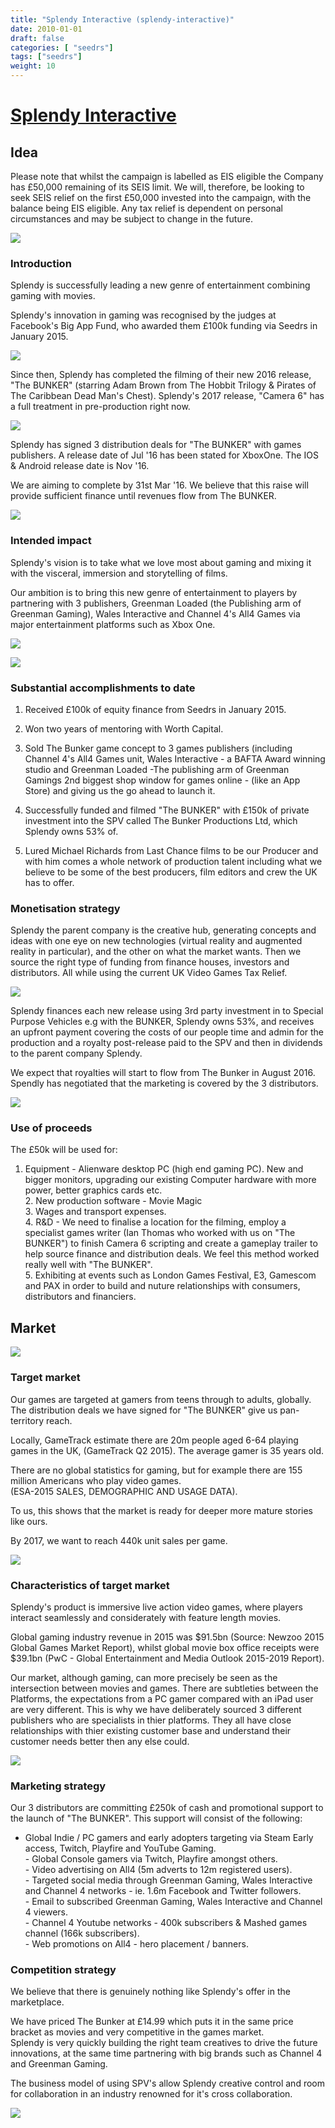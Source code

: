 ```yaml
---
title: "Splendy Interactive (splendy-interactive)"
date: 2010-01-01
draft: false
categories: [ "seedrs"]
tags: ["seedrs"]
weight: 10
---
```


# [Splendy Interactive](https://www.seedrs.com/splendy-interactive)

## Idea

Please note that whilst the campaign is labelled as EIS eligible the Company has £50,000 remaining of its SEIS limit. We will, therefore, be looking to seek SEIS relief on the first £50,000 invested into the campaign, with the balance being EIS eligible. Any tax relief is dependent on personal circumstances and may be subject to change in the future.

![](/img/seedrs/uploads/startup/section_image/image/7223/o0u98g9z56uqxme461hsfcslczdyb8n/Screen_Shot_2016-02-24_at_12.40.26.png?rect=7%2C4%2C767%2C522&w=600&fit=clip&s=d1388cc468cd183cf4d36bcfaacb7401)

### Introduction

Splendy is successfully leading a new genre of entertainment combining gaming with movies.

Splendy's innovation in gaming was recognised by the judges at Facebook's Big App Fund, who awarded them £100k funding via Seedrs in January 2015.

![](/img/seedrs/uploads/startup/section_image/image/7222/owq3dst1o12j505jqij6ltl7onl42ny/Screen_Shot_2016-02-24_at_17.09.03.png?rect=0%2C0%2C780%2C539&w=600&fit=clip&s=af26dc261149ecd9d9e7decf2bf826d7)

Since then, Splendy has completed the filming of their new 2016 release, "The BUNKER" (starring Adam Brown from The Hobbit Trilogy &amp; Pirates of The Caribbean Dead Man's Chest). Splendy's 2017 release, "Camera 6" has a full treatment in pre-production right now.

![](/img/seedrs/uploads/startup/section_image/image/7224/t3zeuxyoqiem5vts3puw5q46nk74nws/3.png?rect=0%2C-4%2C939%2C317&w=600&fit=clip&s=4b0f214e8a31038c047c5819fc5ad72b)

Splendy has signed 3 distribution deals for "The BUNKER" with games publishers. A release date of Jul '16 has been stated for XboxOne. The IOS &amp; Android release date is Nov '16.

We are aiming to complete by 31st Mar '16. We believe that this raise will provide sufficient finance until revenues flow from The BUNKER.

![](/img/seedrs/uploads/startup/section_image/image/7225/shfob4l6t9jz5d6hmd8p7sdy3wmzxrs/4.png?rect=0%2C0%2C940%2C318&w=600&fit=clip&s=97464d3c91ed7671eb0e74e6a86ecd41)

### Intended impact

Splendy's vision is to take what we love most about gaming and mixing it with the visceral, immersion and storytelling of films.

Our ambition is to bring this new genre of entertainment to players by partnering with 3 publishers, Greenman Loaded (the Publishing arm of Greenman Gaming), Wales Interactive and Channel 4's All4 Games via major entertainment platforms such as Xbox One.

![](/img/seedrs/uploads/startup/section_image/image/7226/j6l05vmf4nw361ody3bgr3gpgj2pb0r/5.png?rect=0%2C-4%2C940%2C244&w=600&fit=clip&s=5613297166b721f0a9a3f5019e884d2b)

![](/img/seedrs/uploads/startup/section_image/image/7227/rius8hprrotbsic5zgf2t4yqogvtltp/6.png?rect=0%2C0%2C938%2C317&w=600&fit=clip&s=02bf7d895e98b63ef74939d80f7521dc)

### Substantial accomplishments to date

1. Received £100k of equity finance from Seedrs in January 2015.

2. Won two years of mentoring with Worth Capital.

3. Sold The Bunker game concept to 3 games publishers (including Channel 4's All4 Games unit, Wales Interactive - a BAFTA Award winning studio and Greenman Loaded -The publishing arm of Greenman Gamings 2nd biggest shop window for games online - (like an App Store) and giving us the go ahead to launch it.

4. Successfully funded and filmed "The BUNKER" with £150k of private investment into the SPV called The Bunker Productions Ltd, which Splendy owns 53% of.

5. Lured Michael Richards from Last Chance films to be our Producer and with him comes a whole network of production talent including what we believe to be some of the best producers, film editors and crew the UK has to offer.

### Monetisation strategy

Splendy the parent company is the creative hub, generating concepts and ideas with one eye on new technologies (virtual reality and augmented reality in particular), and the other on what the market wants. Then we source the right type of funding from finance houses, investors and distributors. All while using the current UK Video Games Tax Relief.

![](/img/seedrs/uploads/startup/section_image/image/7228/n5y6a4pm94asfn3q60feh1yjjvaanp9/Screen_Shot_2016-02-24_at_17.12.07.png?rect=0%2C0%2C781%2C542&w=600&fit=clip&s=c40eedf83231b239a3cd708bed5ee1a2)

Splendy finances each new release using 3rd party investment in to Special Purpose Vehicles e.g with the BUNKER, Splendy owns 53%, and receives an upfront payment covering the costs of our people time and admin for the production and a royalty post-release paid to the SPV and then in dividends to the parent company Splendy.

We expect that royalties will start to flow from The Bunker in August 2016. Spendly has negotiated that the marketing is covered by the 3 distributors.

![](/img/seedrs/uploads/startup/section_image/image/7229/eokw0zou4wkwbryqyi06ox4jcnh5u5n/8.png?rect=0%2C0%2C940%2C318&w=600&fit=clip&s=fe991c4506d95b1fe793780e240b3e6f)

### Use of proceeds

The £50k will be used for:

1. Equipment - Alienware desktop PC (high end gaming PC). New and bigger monitors, upgrading our existing Computer hardware with more power, better graphics cards etc. <br>2. New production software - Movie Magic <br>3. Wages and transport expenses. <br>4. R&amp;D - We need to finalise a location for the filming, employ a specialist games writer (Ian Thomas who worked with us on "The BUNKER") to finish Camera 6 scripting and create a gameplay trailer to help source finance and distribution deals. We feel this method worked really well with "The BUNKER". <br>5. Exhibiting at events such as London Games Festival, E3, Gamescom and PAX in order to build and nuture relationships with consumers, distributors and financiers.

## Market

![](https://seedrs.imgix.net/uploads/startup/section_image/image/7230/jzxrhpyoq3ol7s0bvaznrh607u6mxye/9.png?rect=0%2C0%2C940%2C318&w=600&fit=clip&s=ab284f375615c43157a16e69bd9ab009)

### Target market

Our games are targeted at gamers from teens through to adults, globally. The distribution deals we have signed for "The BUNKER" give us pan-territory reach.

Locally, GameTrack estimate there are 20m people aged 6-64 playing games in the UK, (GameTrack Q2 2015). The average gamer is 35 years old.

There are no global statistics for gaming, but for example there are 155 million Americans who play video games. <br>(ESA-2015 SALES, DEMOGRAPHIC AND USAGE DATA).

To us, this shows that the market is ready for deeper more mature stories like ours.

By 2017, we want to reach 440k unit sales per game.

![](https://seedrs.imgix.net/uploads/startup/section_image/image/7231/gpss8de91kpffh6anrnja3vhsn37s0v/10.png?rect=0%2C0%2C939%2C655&w=600&fit=clip&s=d4e1660f97f8f5cb32524eb6d1433b64)

### Characteristics of target market

Splendy's product is immersive live action video games, where players interact seamlessly and considerately with feature length movies.

Global gaming industry revenue in 2015 was $91.5bn (Source: Newzoo 2015 Global Games Market Report), whilst global movie box office receipts were $39.1bn (PwC - Global Entertainment and Media Outlook 2015-2019 Report).

Our market, although gaming, can more precisely be seen as the intersection between movies and games. There are subtleties between the Platforms, the expectations from a PC gamer compared with an iPad user are very different. This is why we have deliberately sourced 3 different publishers who are specialists in thier platforms. They all have close relationships with thier existing customer base and understand their customer needs better then any else could.

![](https://seedrs.imgix.net/uploads/startup/section_image/image/7232/8x6zmlma34os574pp2hpua1y3qjhh90/11.png?rect=0%2C0%2C939%2C123&w=600&fit=clip&s=6585038a9f2c63100d5aac37b88d329f)

### Marketing strategy

Our 3 distributors are committing £250k of cash and promotional support to the launch of "The BUNKER". This support will consist of the following:

- Global Indie / PC gamers and early adopters targeting via Steam Early access, Twitch, Playfire and YouTube Gaming. <br>- Global Console gamers via Twitch, Playfire amongst others. <br>- Video advertising on All4 (5m adverts to 12m registered users). <br>- Targeted social media through Greenman Gaming, Wales Interactive and Channel 4 networks - ie. 1.6m Facebook and Twitter followers. <br>- Email to subscribed Greenman Gaming, Wales Interactive and Channel 4 viewers. <br>- Channel 4 Youtube networks - 400k subscribers &amp; Mashed games channel (166k subscribers). <br>- Web promotions on All4 - hero placement / banners.

### Competition strategy

We believe that there is genuinely nothing like Splendy's offer in the marketplace.

We have priced The Bunker at £14.99 which puts it in the same price bracket as movies and very competitive in the games market. <br>Splendy is very quickly building the right team creatives to drive the future innovations, at the same time partnering with big brands such as Channel 4 and Greenman Gaming.

The business model of using SPV's allow Splendy creative control and room for collaboration in an industry renowned for it's cross collaboration.

![](https://seedrs.imgix.net/uploads/startup/section_image/image/7234/m8kl9lt7n2745u8xyi8fhapv0gnsjah/13.png?rect=0%2C4%2C939%2C651&w=600&fit=clip&s=d5c874ec8a71ee1cf14cd8a6d5df514f)

